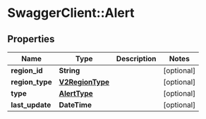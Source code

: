 # SwaggerClient::Alert

## Properties
Name | Type | Description | Notes
------------ | ------------- | ------------- | -------------
**region_id** | **String** |  | [optional] 
**region_type** | [**V2RegionType**](V2RegionType.md) |  | [optional] 
**type** | [**AlertType**](AlertType.md) |  | [optional] 
**last_update** | **DateTime** |  | [optional] 

